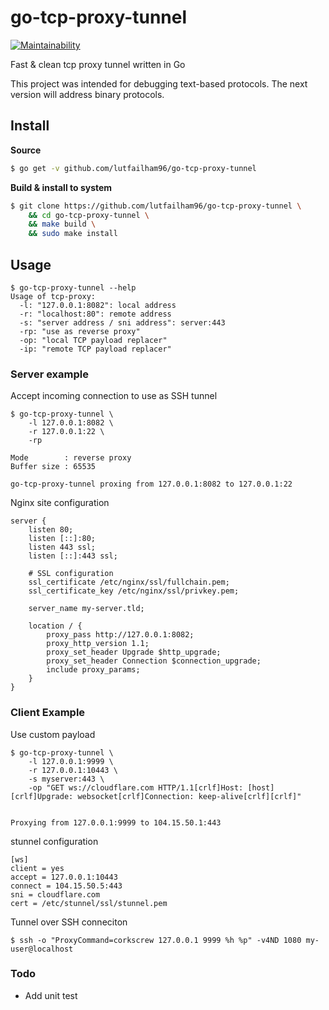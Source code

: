 # go-tcp-proxy-tunnel
[![Maintainability](https://api.codeclimate.com/v1/badges/022a8af7f8393716958d/maintainability)](https://codeclimate.com/github/lutfailham96/go-tcp-proxy-tunnel/maintainability)

Fast & clean tcp proxy tunnel written in Go

This project was intended for debugging text-based protocols. The next version will address binary protocols.

## Install

**Source**

``` sh
$ go get -v github.com/lutfailham96/go-tcp-proxy-tunnel
```

**Build & install to system**
```sh
$ git clone https://github.com/lutfailham96/go-tcp-proxy-tunnel \
    && cd go-tcp-proxy-tunnel \
    && make build \
    && sudo make install
```

## Usage

```
$ go-tcp-proxy-tunnel --help
Usage of tcp-proxy:
  -l: "127.0.0.1:8082": local address
  -r: "localhost:80": remote address
  -s: "server address / sni address": server:443
  -rp: "use as reverse proxy"
  -op: "local TCP payload replacer"
  -ip: "remote TCP payload replacer"
```

### Server example

Accept incoming connection to use as SSH tunnel
```shell
$ go-tcp-proxy-tunnel \
    -l 127.0.0.1:8082 \
    -r 127.0.0.1:22 \
    -rp

Mode		: reverse proxy
Buffer size	: 65535

go-tcp-proxy-tunnel proxing from 127.0.0.1:8082 to 127.0.0.1:22
```

Nginx site configuration
```
server {
    listen 80;
    listen [::]:80;
    listen 443 ssl;
    listen [::]:443 ssl;

    # SSL configuration
    ssl_certificate /etc/nginx/ssl/fullchain.pem;
    ssl_certificate_key /etc/nginx/ssl/privkey.pem;

    server_name my-server.tld;

    location / {
        proxy_pass http://127.0.0.1:8082;
        proxy_http_version 1.1;
        proxy_set_header Upgrade $http_upgrade;
        proxy_set_header Connection $connection_upgrade;
        include proxy_params;
    }
}
```

### Client Example

Use custom payload
```shell
$ go-tcp-proxy-tunnel \
    -l 127.0.0.1:9999 \
    -r 127.0.0.1:10443 \
    -s myserver:443 \
    -op "GET ws://cloudflare.com HTTP/1.1[crlf]Host: [host][crlf]Upgrade: websocket[crlf]Connection: keep-alive[crlf][crlf]"


Proxying from 127.0.0.1:9999 to 104.15.50.1:443
```

stunnel configuration
```
[ws]
client = yes
accept = 127.0.0.1:10443
connect = 104.15.50.5:443
sni = cloudflare.com
cert = /etc/stunnel/ssl/stunnel.pem

```

Tunnel over SSH conneciton
```shell
$ ssh -o "ProxyCommand=corkscrew 127.0.0.1 9999 %h %p" -v4ND 1080 my-user@localhost
```

### Todo

* Add unit test
